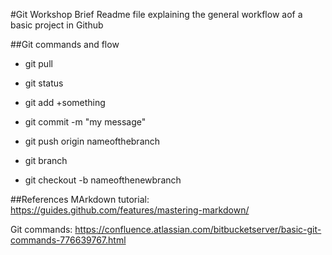 #Git Workshop
Brief Readme file explaining the general workflow aof a basic project in Github

##Git commands and flow
* git pull
* git status
* git add +something
* git commit -m "my message"
* git push origin nameofthebranch

* git branch
* git checkout -b nameofthenewbranch




##References
MArkdown tutorial:
https://guides.github.com/features/mastering-markdown/

Git commands:
https://confluence.atlassian.com/bitbucketserver/basic-git-commands-776639767.html
